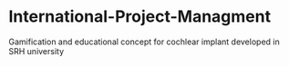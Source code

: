 # International-Project-Managment
Gamification and educational concept for cochlear implant developed in SRH university
